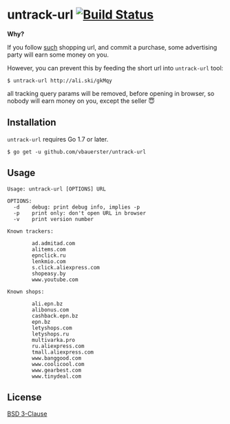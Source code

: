 # untrack-url [![Build Status](https://travis-ci.org/vbauerster/untrack-url.svg?branch=master)](https://travis-ci.org/vbauerster/untrack-url)

**Why?**

If you follow [such](http://ali.ski/gkMqy) shopping url, and commit a purchase, some advertising party will earn some money on you.

However, you can prevent this by feeding the short url into `untrack-url` tool:

```
$ untrack-url http://ali.ski/gkMqy
```

all tracking query params will be removed, before opening in browser, so nobody will earn money on you, except the seller :innocent:

## Installation
`untrack-url` requires Go 1.7 or later.
```
$ go get -u github.com/vbauerster/untrack-url
```

## Usage
```
Usage: untrack-url [OPTIONS] URL

OPTIONS:
  -d    debug: print debug info, implies -p
  -p    print only: don't open URL in browser
  -v    print version number

Known trackers:

        ad.admitad.com
        alitems.com
        epnclick.ru
        lenkmio.com
        s.click.aliexpress.com
        shopeasy.by
        www.youtube.com

Known shops:

        ali.epn.bz
        alibonus.com
        cashback.epn.bz
        epn.bz
        letyshops.com
        letyshops.ru
        multivarka.pro
        ru.aliexpress.com
        tmall.aliexpress.com
        www.banggood.com
        www.coolicool.com
        www.gearbest.com
        www.tinydeal.com
```

## License

[BSD 3-Clause](https://opensource.org/licenses/BSD-3-Clause)
